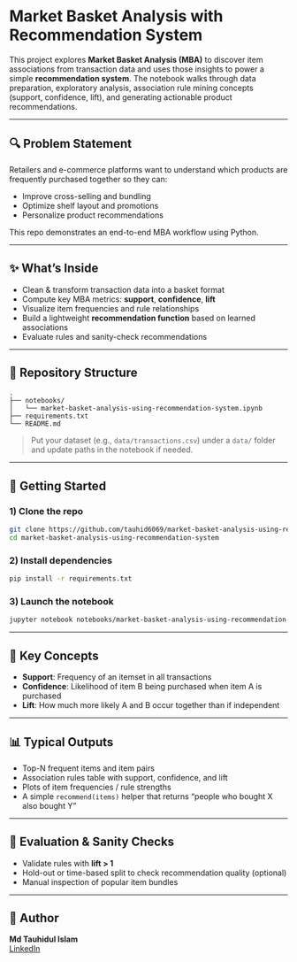 # Market Basket Analysis with Recommendation System

This project explores **Market Basket Analysis (MBA)** to discover item associations from transaction data and uses those insights to power a simple **recommendation system**. The notebook walks through data preparation, exploratory analysis, association rule mining concepts (support, confidence, lift), and generating actionable product recommendations.

---

## 🔍 Problem Statement
Retailers and e-commerce platforms want to understand which products are frequently purchased together so they can:
- Improve cross-selling and bundling
- Optimize shelf layout and promotions
- Personalize product recommendations

This repo demonstrates an end-to-end MBA workflow using Python.

---

## ✨ What’s Inside
- Clean & transform transaction data into a basket format
- Compute key MBA metrics: **support**, **confidence**, **lift**
- Visualize item frequencies and rule relationships
- Build a lightweight **recommendation function** based on learned associations
- Evaluate rules and sanity-check recommendations

---

## 📁 Repository Structure
```
.
├── notebooks/
│   └── market-basket-analysis-using-recommendation-system.ipynb
├── requirements.txt
└── README.md
```

> Put your dataset (e.g., `data/transactions.csv`) under a `data/` folder and update paths in the notebook if needed.

---

## 🚀 Getting Started

### 1) Clone the repo
```bash
git clone https://github.com/tauhid6069/market-basket-analysis-using-recommendation-system.git
cd market-basket-analysis-using-recommendation-system
```

### 2) Install dependencies
```bash
pip install -r requirements.txt
```

### 3) Launch the notebook
```bash
jupyter notebook notebooks/market-basket-analysis-using-recommendation-system.ipynb
```

---

## 🧠 Key Concepts
- **Support**: Frequency of an itemset in all transactions  
- **Confidence**: Likelihood of item B being purchased when item A is purchased  
- **Lift**: How much more likely A and B occur together than if independent  

---

## 📊 Typical Outputs
- Top-N frequent items and item pairs
- Association rules table with support, confidence, and lift
- Plots of item frequencies / rule strengths
- A simple `recommend(items)` helper that returns “people who bought X also bought Y”

---

## 🧪 Evaluation & Sanity Checks
- Validate rules with **lift > 1**
- Hold-out or time-based split to check recommendation quality (optional)
- Manual inspection of popular item bundles

---

## 🙌 Author
**Md Tauhidul Islam**  
[LinkedIn](www.linkedin.com/in/tauhidul-islam) 
